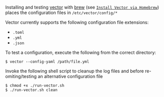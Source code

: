 Installing and testing [vector](https://vector.dev) with [brew](https://vector.dev/docs/setup/installation/package-managers/homebrew/) (see [`Install Vector via Homebrew`](https://assume-role-docs--vector-project.netlify.app/docs/setup/installation/package-managers/homebrew/)) places the configuration files in `/etc/vector/config/*`

Vector currently supports the following configuration file extensions:

* `.toml`
* `.yml`
* `.json`

To test a configuration, execute the following from the correct directory:

`$ vector --config-yaml /path/file.yml`

Invoke the following shell script to cleanup the log files and before re-omiting/testing an alternative configuration file

```
$ chmod +x ./run-vector.sh
$ ./run-vector.sh clean
```
